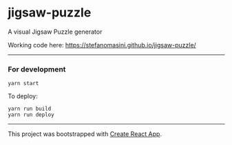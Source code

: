 # jigsaw-puzzle
A visual Jigsaw Puzzle generator

Working code here: https://stefanomasini.github.io/jigsaw-puzzle/

---

### For development

```
yarn start
```

To deploy:

```
yarn run build
yarn run deploy
```

---

This project was bootstrapped with [Create React App](https://github.com/facebook/create-react-app).
